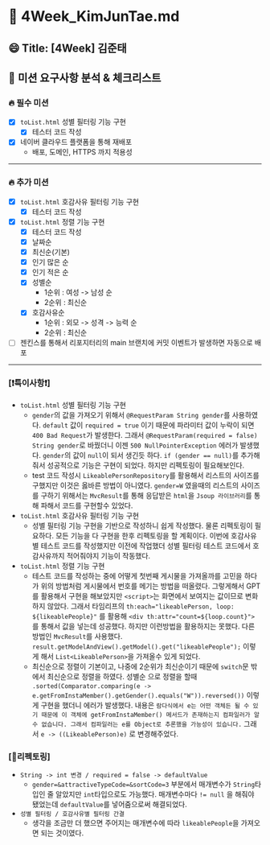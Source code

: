 # 🔎 4Week_KimJunTae.md

## 😄 Title: [4Week] 김준태

## 📕 미션 요구사항 분석 & 체크리스트

### 🔥 필수 미션
- [X] `toList.html` 성별 필터링 기능 구현
  - [X] 테스터 코드 작성
- [X] 네이버 클라우드 플랫폼을 통해 재배포
  - 배포, 도메인, HTTPS 까지 적용성
---

### 🔥 추가 미션
- [X] `toList.html` 호감사유 필터링 기능 구현
  - [X] 테스터 코드 작성
- [X] `toList.html` 정렬 기능 구현
  - [X] 테스터 코드 작성
  - [X] 날짜순
  - [X] 최신순(기본)
  - [X] 인기 많은 순
  - [X] 인기 적은 순
  - [X] 성별순
    - 1순위 : 여성 -> 남성 순
    - 2순위 : 최신순
  - [X] 호감사유순
    - 1순위 : 외모 -> 성격 -> 능력 순
    - 2순위 : 최신순
- [ ] 젠킨스를 통해서 리포지터리의 main 브랜치에 커밋 이벤트가 발생하면 자동으로 배포
---

### **[❗️특이사항❗️]**
- `toList.html` 성별 필터링 기능 구현
  - `gender`의 값을 가져오기 위해서 `@RequestParam String gender`를 사용하였다. `default` 값이 `required = true` 이기 때문에 파라미터 값이 누락이 되면 `400 Bad Request`가 발생한다. 그래서 `@RequestParam(required = false) String gender`로 바꿨더니 이젠 `500 NullPointerException` 에러가 발생했다. `gender`의 값이 `null`이 되서 생긴듯 하다. `if (gender == null)`를 추가해줘서 성공적으로 기능은 구현이 되었다. 하지만 리펙토링이 필요해보인다.
  - test 코드 작성시 `LikeablePersonRepository`를 활용해서 리스트의 사이즈를 구했지만 이것은 옳바른 방법이 아니였다. `gender=W` 였을때의 리스트의 사이즈를 구하기 위해서는 `MvcResult`를 통해 응답받은 `html`을 `Jsoup 라이브러리`를 통해 파해서 코드를 구현할수 있었다.
- `toList.html` 호감사유 필터링 기능 구현
  - 성별 필터링 기능 구현을 기반으로 작성하니 쉽게 작성했다. 물론 리펙토링이 필요하다. 모든 기능을 다 구현을 한후 리펙토링을 할 계획이다. 이번에 호감사유별 테스트 코드를 작성했지만 이전에 작업했더 성별 필터링 테스트 코드에서 호감사유까지 적어줘야지 기능이 작동했다.
- `toList.html` 정렬 기능 구현
  - 테스트 코드를 작성하는 중에 어떻게 첫번째 게시물을 가져올까를 고민을 하다가 위의 방법처럼 게시물에서 번호를 메기는 방법을 떠올렸다. 그렇게해서 GPT를 활용해서 구현을 해보았지만 `<script>`는 화면에서 보여지는 값이므로 변화하지 않았다. 그래서 타임리프의 `th:each="likeablePerson, loop: ${likeablePeople}"` 를 활용해 `<div th:attr="count=${loop.count}">` 를 통해서 값을 넣는데 성공했다. 하지만 이런방법을 활용하지는 못했다. 다른 방법인 `MvcResult`를 사용했다. `result.getModelAndView().getModel().get("likeablePeople");` 이렇게 해서 `List<LikeablePerson>`을 가져올수 있게 되었다.
  - 최신순으로 정렬이 기본이고, 나중에 2순위가 최신순이기 때문에 `switch`문 밖에서 최신순으로 정렬을 하였다. 성별순 으로 정렬을 할때 `.sorted(Comparator.comparing(e -> e.getFromInstaMember().getGender().equals("W")).reversed())` 이렇게 구현을 했더니 에러가 발생했다. 내용은 `람다식에서 e는 어떤 객체든 될 수 있기 때문에 이 객체에 getFromInstaMember() 메서드가 존재하는지 컴파일러가 알 수 없습니다. 그래서 컴파일러는 e를 Object로 추론했을 가능성이 있습니다.` 그래서 `e -> ((LikeablePerson)e)` 로 변경해주었다.

### **[💫리펙토링]**
- `String -> int 변경 / required = false -> defaultValue`
  - `gender=&attractiveTypeCode=&sortCode=3` 부분에서 매개변수가 `String`타입인 줄 알았지만 `int`타입으로도 가능했다. 매개변수마다 `!= null` 을 해줘야 됐었는데 `defaultValue`를 넣어줌으로써 해결되었다.
- `성별 필터링 / 호감사유별 필터링 간결`
  - 생각을 조금만 더 했으면 주어지는 매개변수에 따라 `likeablePeople`을 가져오면 되는 것이였다.